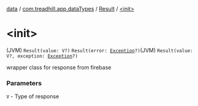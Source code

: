 [data](../../index.md) / [com.treadhill.app.dataTypes](../index.md) / [Result](index.md) / [&lt;init&gt;](./-init-.md)

# &lt;init&gt;

(JVM) `Result(value: V?)`
`Result(error: `[`Exception`](https://kotlinlang.org/api/latest/jvm/stdlib/kotlin/-exception/index.html)`?)`(JVM) `Result(value: V?, exception: `[`Exception`](https://kotlinlang.org/api/latest/jvm/stdlib/kotlin/-exception/index.html)`?)`

wrapper class for response from firebase

### Parameters

`V` - Type of response